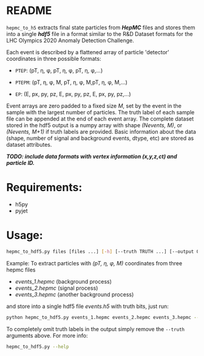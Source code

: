 # README
```hepmc_to_h5``` extracts final state particles from ***HepMC*** files and stores them into a single ***hdf5*** file in a format similar to the R&D Dataset formats for the LHC Olympics 2020 Anomaly Detection Challenge. 

Each event is described by a flattened array of particle 'detector' coordinates in three possible formats:  

 * ```PTEP```:  (pT, η, φ, pT, η, φ, pT, η, φ,...) 
  
 * ```PTEPM```: (pT, η, φ, M, pT, η, φ, M,pT, η, φ, M,...)
  
 * ```EP```:    (E, px, py, pz, E, px, py, pz, E, px, py, pz,...)
 
Event arrays are zero padded to a fixed size *M*, set by the event in the sample with the largest number of particles. The truth label of each sample file can be appended at the end of each event array. The complete dataset stored in the hdf5 output is a numpy array with shape *(Nevents, M)*, or *(Nevents, M+1)* if truth labels are  provided. Basic information about the data (shape, number of signal and background events, dtype, etc) are stored as dataset attributes. 

***TODO: include data formats with vertex information (x,y,z,ct) and particle ID.*** 

# Requirements: 
- h5py
- pyjet

# Usage:
```bash
hepmc_to_hdf5.py files [files ...] [-h] [--truth TRUTH ...] [--output OUTPUT] [--dtype DTYPE]
```
Example: To extract particles with *(pT, η, φ, M)* coordinates from three hepmc files
- *events_1.hepmc* (background process)
- *events_2.hepmc* (signal process)
- *events_3.hepmc* (another background process) 

and store into a single hdf5 file *events.h5* with truth bits, just run:
```bash
python hepmc_to_hdf5.py events_1.hepmc events_2.hepmc events_3.hepmc --truth 0 1 0 --output events.h5 --dtype PTEPM
```
To completely omit truth labels in the output simply remove the ```--truth``` arguments above. 
For more info: 
```bash
hepmc_to_hdf5.py --help
```
